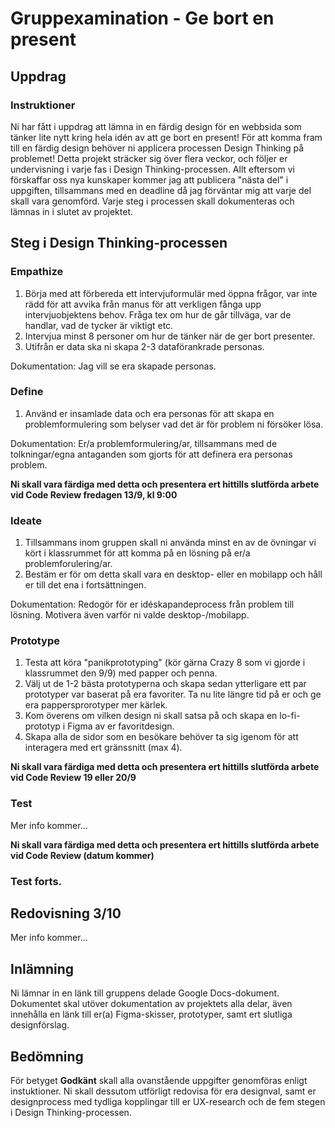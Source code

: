 # Gruppexamination - Ge bort en present

## Uppdrag

### Instruktioner
Ni har fått i uppdrag att lämna in en färdig design för en webbsida som tänker lite nytt kring hela idén av att ge bort en present! 
För att komma fram till en färdig design behöver ni applicera processen Design Thinking på problemet!
Detta projekt sträcker sig över flera veckor, och följer er undervisning i varje fas i Design Thinking-processen. 
Allt eftersom vi förskaffar oss nya kunskaper kommer jag att publicera "nästa del" i uppgiften, tillsammans med en deadline då jag förväntar mig att varje del skall vara genomförd.
Varje steg i processen skall dokumenteras och lämnas in i slutet av projektet.

## Steg i Design Thinking-processen

### Empathize

1. Börja med att förbereda ett intervjuformulär med öppna frågor, var inte rädd för att avvika från manus för att verkligen fånga upp intervjuobjektens behov. Fråga tex om hur de går tillväga, var de handlar, vad de tycker är viktigt etc.
2. Intervjua minst 8 personer om hur de tänker när de ger bort presenter.
3. Utifrån er data ska ni skapa 2-3 dataförankrade personas.

Dokumentation: Jag vill se era skapade personas.

### Define

1. Använd er insamlade data och era personas för att skapa en problemformulering som belyser vad det är för problem ni försöker lösa.

Dokumentation: Er/a problemformulering/ar, tillsammans med de tolkningar/egna antaganden som gjorts för att definera era personas problem. 

**Ni skall vara färdiga med detta och presentera ert hittills slutförda arbete vid Code Review fredagen 13/9, kl 9:00**

### Ideate

1. Tillsammans inom gruppen skall ni använda minst en av de övningar vi kört i klassrummet för att komma på en lösning på er/a problemforulering/ar.
2. Bestäm er för om detta skall vara en desktop- eller en mobilapp och håll er till det ena i fortsättningen.

Dokumentation: Redogör för er idéskapandeprocess från problem till lösning. Motivera även varför ni valde desktop-/mobilapp.

### Prototype

1. Testa att köra "panikprototyping" (kör gärna Crazy 8 som vi gjorde i klassrummet den 9/9) med papper och penna.
2. Välj ut de 1-2 bästa prototyperna och skapa sedan ytterligare ett par prototyper var baserat på era favoriter. Ta nu lite längre tid på er och ge era pappersprorotyper mer kärlek.
3. Kom överens om vilken design ni skall satsa på och skapa en lo-fi-prototyp i Figma av er favoritdesign.
4. Skapa alla de sidor som en besökare behöver ta sig igenom för att interagera med ert gränssnitt (max 4).

**Ni skall vara färdiga med detta och presentera ert hittills slutförda arbete vid Code Review 19 eller 20/9**

### Test

Mer info kommer...

**Ni skall vara färdiga med detta och presentera ert hittills slutförda arbete vid Code Review (datum kommer)**

### Test forts.

## Redovisning 3/10

Mer info kommer...

## Inlämning
Ni lämnar in en länk till gruppens delade Google Docs-dokument. Dokumentet skal utöver dokumentation av projektets alla delar, även innehålla en länk till er(a) Figma-skisser, prototyper, samt ert slutliga designförslag.

## Bedömning

För betyget **Godkänt** skall alla ovanstående uppgifter genomföras enligt instuktioner. Ni skall dessutom utförligt redovisa för era designval, samt er designprocess med tydliga kopplingar till er UX-research och de fem stegen i Design Thinking-processen.

